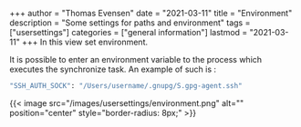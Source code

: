 +++
author = "Thomas Evensen"
date = "2021-03-11"
title =  "Environment"
description = "Some settings for paths and environment"
tags = ["usersettings"]
categories = ["general information"]
lastmod = "2021-03-11"
+++
In this view set environment.

It is possible to enter an environment variable to the process which executes the synchronize task. An example of such is :
```bash
"SSH_AUTH_SOCK": "/Users/username/.gnupg/S.gpg-agent.ssh"
```
{{< image src="/images/usersettings/environment.png" alt="" position="center" style="border-radius: 8px;" >}}
